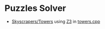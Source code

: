 # Puzzles Solver

* [Skyscrapers/Towers](https://www.chiark.greenend.org.uk/~sgtatham/puzzles/js/towers.html) using [Z3](https://www.microsoft.com/en-us/research/project/z3-3/) in [towers.cpp](cpp/towers.cpp)